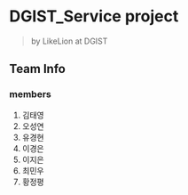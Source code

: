 # DGIST_Service project

> by LikeLion at DGIST



## Team Info

### members

1. 김태영
2. 오성연
3. 유경현
4. 이경은
5. 이지은
6. 최민우
7. 황정평